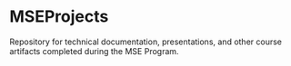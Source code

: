 # MSEProjects

Repository for technical documentation, presentations, and other course artifacts completed during the MSE Program. 